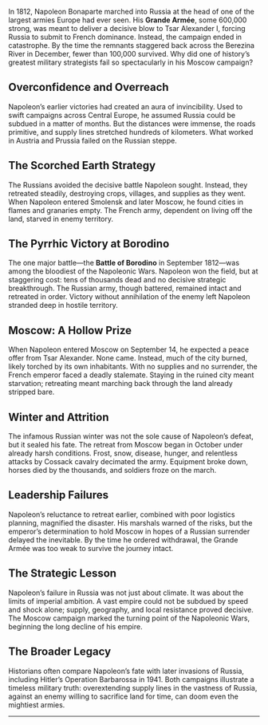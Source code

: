 In 1812, Napoleon Bonaparte marched into Russia at the head of one of the largest armies Europe had ever seen. His **Grande Armée**, some 600,000 strong, was meant to deliver a decisive blow to Tsar Alexander I, forcing Russia to submit to French dominance. Instead, the campaign ended in catastrophe. By the time the remnants staggered back across the Berezina River in December, fewer than 100,000 survived. Why did one of history’s greatest military strategists fail so spectacularly in his Moscow campaign?

## Overconfidence and Overreach

Napoleon’s earlier victories had created an aura of invincibility. Used to swift campaigns across Central Europe, he assumed Russia could be subdued in a matter of months. But the distances were immense, the roads primitive, and supply lines stretched hundreds of kilometers. What worked in Austria and Prussia failed on the Russian steppe.

## The Scorched Earth Strategy

The Russians avoided the decisive battle Napoleon sought. Instead, they retreated steadily, destroying crops, villages, and supplies as they went. When Napoleon entered Smolensk and later Moscow, he found cities in flames and granaries empty. The French army, dependent on living off the land, starved in enemy territory.

## The Pyrrhic Victory at Borodino

The one major battle—the **Battle of Borodino** in September 1812—was among the bloodiest of the Napoleonic Wars. Napoleon won the field, but at staggering cost: tens of thousands dead and no decisive strategic breakthrough. The Russian army, though battered, remained intact and retreated in order. Victory without annihilation of the enemy left Napoleon stranded deep in hostile territory.

## Moscow: A Hollow Prize

When Napoleon entered Moscow on September 14, he expected a peace offer from Tsar Alexander. None came. Instead, much of the city burned, likely torched by its own inhabitants. With no supplies and no surrender, the French emperor faced a deadly stalemate. Staying in the ruined city meant starvation; retreating meant marching back through the land already stripped bare.

## Winter and Attrition

The infamous Russian winter was not the sole cause of Napoleon’s defeat, but it sealed his fate. The retreat from Moscow began in October under already harsh conditions. Frost, snow, disease, hunger, and relentless attacks by Cossack cavalry decimated the army. Equipment broke down, horses died by the thousands, and soldiers froze on the march.

## Leadership Failures

Napoleon’s reluctance to retreat earlier, combined with poor logistics planning, magnified the disaster. His marshals warned of the risks, but the emperor’s determination to hold Moscow in hopes of a Russian surrender delayed the inevitable. By the time he ordered withdrawal, the Grande Armée was too weak to survive the journey intact.

## The Strategic Lesson

Napoleon’s failure in Russia was not just about climate. It was about the limits of imperial ambition. A vast empire could not be subdued by speed and shock alone; supply, geography, and local resistance proved decisive. The Moscow campaign marked the turning point of the Napoleonic Wars, beginning the long decline of his empire.

## The Broader Legacy

Historians often compare Napoleon’s fate with later invasions of Russia, including Hitler’s Operation Barbarossa in 1941. Both campaigns illustrate a timeless military truth: overextending supply lines in the vastness of Russia, against an enemy willing to sacrifice land for time, can doom even the mightiest armies.

---